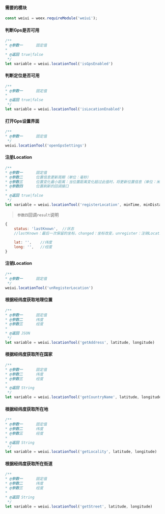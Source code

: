 #### 需要的模块

```js
const weiui = weex.requireModule('weiui');
```

#### 判断Gps是否可用
```js
/**
* @参数一      固定值
* 
* @返回 true|false
 */
let variable = weiui.locationTool('isGpsEnabled')
```

#### 判断定位是否可用
```js
/**
* @参数一      固定值
* 
* @返回 true|false
 */
let variable = weiui.locationTool('isLocationEnabled')
```

#### 打开Gps设置界面
```js
/**
* @参数一      固定值
 */
weiui.locationTool('openGpsSettings')
```

#### 注册Location
```js
/**
* @参数一      固定值
* @参数二      位置信息更新周期（单位：毫秒）
* @参数三      位置变化最小距离：当位置距离变化超过此值时，将更新位置信息（单位：米）
* @参数四      位置刷新的回调接口
* 
* @返回 true|false
 */
let variable = weiui.locationTool('registerLocation', minTime, minDistance, callback(result))
```

> `参数四`回调`result`说明

```js
{
    status: 'lastKnown',  //状态
    //lastKnown：最后一次保留的坐标，changed：坐标改变，unregister：注销Location
     
    lat: '',    //纬度
    long: '',   //经度
}
```

#### 注销Location
```js
/**
* @参数一      固定值
 */
weiui.locationTool('unRegisterLocation')
```

#### 根据经纬度获取地理位置
```js
/**
* @参数一      固定值
* @参数二      纬度
* @参数三      经度
* 
* @返回 JSON
 */
let variable = weiui.locationTool('getAddress', latitude, longitude)
```

#### 根据经纬度获取所在国家
```js
/**
* @参数一      固定值
* @参数二      纬度
* @参数三      经度
* 
* @返回 String
 */
let variable = weiui.locationTool('getCountryName', latitude, longitude)
```

#### 根据经纬度获取所在地
```js
/**
* @参数一      固定值
* @参数二      纬度
* @参数三      经度
* 
* @返回 String
 */
let variable = weiui.locationTool('getLocality', latitude, longitude)
```

#### 根据经纬度获取所在街道
```js
/**
* @参数一      固定值
* @参数二      纬度
* @参数三      经度
* 
* @返回 String
 */
let variable = weiui.locationTool('getStreet', latitude, longitude)
```


